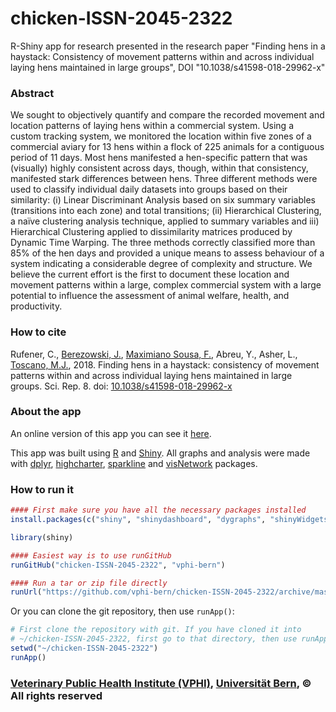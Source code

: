 # chicken-ISSN-2045-2322
R-Shiny app for research presented in the research paper "Finding hens in a haystack: Consistency of movement patterns within and across individual laying hens maintained in large groups", DOI "10.1038/s41598-018-29962-x"

### Abstract
We sought to objectively quantify and compare the recorded movement and location patterns of laying hens within a commercial system. Using a custom tracking system, we monitored the location within five zones of a commercial aviary for 13 hens within a flock of 225 animals for a contiguous period of 11 days. Most hens manifested a hen-specific pattern that was (visually) highly consistent across days, though, within that consistency, manifested stark differences between hens. Three different methods were used to classify individual daily datasets into groups based on their similarity: (i) Linear Discriminant Analysis based on six summary variables (transitions into each zone) and total transitions; (ii) Hierarchical Clustering, a na&#239;ve clustering analysis technique, applied to summary variables and iii) Hierarchical Clustering applied to dissimilarity matrices produced by Dynamic Time Warping. The three methods correctly classified more than 85% of the hen days and provided a unique means to assess behaviour of a system indicating a considerable degree of complexity and structure. We believe the current effort is the first to document these location and movement patterns within a large, complex commercial system with a large potential to influence the assessment of animal welfare, health, and productivity.

### How to cite
Rufener, C., [Berezowski, J.](http://www.vphi.ch/about_us/team/dr_berezowski_john/index_eng.html), [Maximiano Sousa, F.](http://www.vphi.ch/about_us/team/maximiano_alves_de_sousa_filipe_miguel/index_eng.html), Abreu, Y., Asher, L., [Toscano, M.J.](https://www.tierschutz.vetsuisse.unibe.ch/about_us/personnel/dr_toscano_michael_j/index_eng.html), 2018. Finding hens in a haystack: consistency of movement patterns within and across individual laying hens maintained in large groups. Sci. Rep. 8. doi: [10.1038/s41598-018-29962-x](https://doi.org/10.1038/s41598-018-29962-x)

### About the app
An online version of this app you can see it [here](https://vphi-bern.shinyapps.io/chickens/).

This app was built using [R](http://www.r-project.org/) and [Shiny](http://shiny.rstudio.com/). All graphs and analysis were made with [dplyr](https://cran.rstudio.com/web/packages/dplyr/index.html), [highcharter](https://cran.r-project.org/web/packages/highcharter/index.html), [sparkline](https://cran.r-project.org/web/packages/sparkline/index.html) and [visNetwork](https://cran.r-project.org/web/packages/visNetwork/index.html) packages.

### How to run it
```R
#### First make sure you have all the necessary packages installed
install.packages(c("shiny", "shinydashboard", "dygraphs", "shinyWidgets", "highcharter", "dplyr", "xts", "purrr", "htmltools", "stringr", "shinyjs", "formattable", "sparkline", "lubridate", "visNetwork", "viridis"))

library(shiny)

#### Easiest way is to use runGitHub
runGitHub("chicken-ISSN-2045-2322", "vphi-bern")

#### Run a tar or zip file directly
runUrl("https://github.com/vphi-bern/chicken-ISSN-2045-2322/archive/master.zip")
```

Or you can clone the git repository, then use `runApp()`:
```R
# First clone the repository with git. If you have cloned it into
# ~/chicken-ISSN-2045-2322, first go to that directory, then use runApp().
setwd("~/chicken-ISSN-2045-2322")
runApp()
```

### [Veterinary Public Health Institute (VPHI)](http://www.vphi.ch), [Universit&#228;t Bern](https://www.unibe.ch/index_eng.html), &#169; All rights reserved
